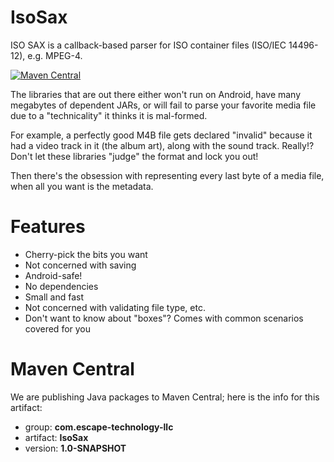 # IsoSax
ISO SAX is a callback-based parser for ISO container files (ISO/IEC 14496-12), e.g. MPEG-4.

[![Maven Central](https://maven-badges.herokuapp.com/maven-central/com.escape-technology-llc/IsoSax/badge.svg?gav=true)](https://maven-badges.herokuapp.com/maven-central/com.escape-technology-llc/IsoSax?gav=true)


The libraries that are out there either won't run on Android, have many megabytes of dependent JARs, or will fail to parse your favorite media file due to a "technicality" it thinks it is mal-formed.

For example, a perfectly good M4B file gets declared "invalid" because it had a video track in it (the album art), along with the sound track. Really!? Don't let these libraries "judge" the format and lock you out!

Then there's the obsession with representing every last byte of a media file, when all you want is the metadata.

# Features
* Cherry-pick the bits you want
* Not concerned with saving
* Android-safe!
* No dependencies
* Small and fast
* Not concerned with validating file type, etc.
* Don't want to know about "boxes"? Comes with common scenarios covered for you

# Maven Central
We are publishing Java packages to Maven Central; here is the info for this artifact:

* group: **com.escape-technology-llc**
* artifact: **IsoSax**
* version: **1.0-SNAPSHOT**
